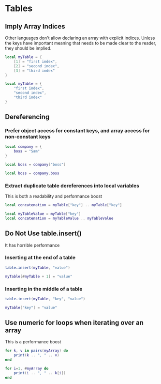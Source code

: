 # Tables

## Imply Array Indices
Other languages don't allow declaring an array with explicit indices. Unless the keys have important meaning that needs to be made clear to the reader, they should be implied.
```lua title="BAD"
local myTable = {
    [1] = "first index",
    [2] = "second index",
    [3] = "third index"
}
```

```lua title="GOOD"
local myTable = {
    "first index",
    "second index",
    "third index"
}
```
## Dereferencing

### Prefer object access for constant keys, and array access for non-constant keys
```lua
local company = {
    boss = "Sam"
}
```
```lua title="BAD"
local boss = company["boss"]
```
```lua title="GOOD"
local boss = company.boss
```

### Extract duplicate table dereferences into local variables
This is both a readability and performance boost
```lua title="BAD"
local concatenation = myTable["key"] .. myTable["key"]
```
```lua title="GOOD"
local myTableValue = myTable["key"]
local concatenation = myTableValue .. myTableValue
```

## Do Not Use table.insert()
It has horrible performance

### Inserting at the end of a table
```lua title="BAD"
table.insert(myTable, "value")
```
```lua title="GOOD"
myTable[#myTable + 1] = "value"
```
### Inserting in the middle of a table
```lua title="BAD"
table.insert(myTable, "key", "value")
```
```lua title="GOOD"
myTable["key"] = "value"
```

## Use numeric for loops when iterating over an array
This is a performance boost

```lua title="BAD"
for k, v in pairs(myArray) do
    print(k .. ", " .. v)
end
```
```lua title="GOOD"
for i=1, #myArray do
    print(i .. ", " .. k[i])
end
```